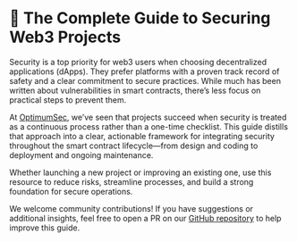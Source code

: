 # 🔐 The Complete Guide to Securing Web3 Projects

Security is a top priority for web3 users when choosing decentralized applications (dApps). They prefer platforms with a proven track record of safety and a clear commitment to secure practices. While much has been written about vulnerabilities in smart contracts, there’s less focus on practical steps to prevent them.

At [OptimumSec](https://optimumsec.xyz/), we’ve seen that projects succeed when security is treated as a continuous process rather than a one-time checklist. This guide distills that approach into a clear, actionable framework for integrating security throughout the smart contract lifecycle—from design and coding to deployment and ongoing maintenance. 

Whether launching a new project or improving an existing one, use this resource to reduce risks, streamline processes, and build a strong foundation for secure operations.

We welcome community contributions! If you have suggestions or additional insights, feel free to open a PR on our [GitHub repository](https://github.com/optimumsec/the-complete-guide-to-securing-web3-projects) to help improve this guide.